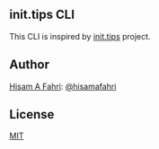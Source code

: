 ## init.tips CLI

This CLI is inspired by [init.tips](https://init.tips) project.

## Author

[Hisam A Fahri](https://hisamafahri.com): [@hisamafahri](https://github.com/hisamafahri)

## License

[MIT](LICENSE)

